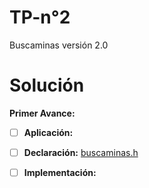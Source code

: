 # TP-n°2
Buscaminas versión 2.0

# Solución

**Primer Avance:**

  - [ ] **Aplicación:** 
  
  - [ ] **Declaración:** [buscaminas.h](https://github.com/EddyVegaGarcia/TP-n-2/blob/master/buscaminas.h)
  
  - [ ] **Implementación:** 

